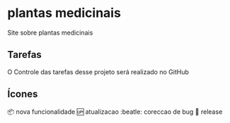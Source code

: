 # plantas medicinais

Site sobre plantas medicinais

## Tarefas

O Controle das tarefas desse projeto será realizado no GitHub

## Ícones

:package: nova funcionalidade
:up: atualizacao
:beatle: coreccao de bug
:checkered_flag: release

